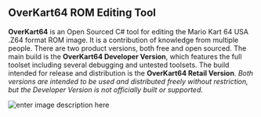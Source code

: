 ## OverKart64 ROM Editing Tool

**OverKart64** is an Open Sourced C# tool for editing the Mario Kart 64 USA .Z64 format ROM image. It is a contribution of knowledge from multiple people. There are two product versions, both free and open sourced. The main build is the **OverKart64 Developer Version**, which features the full toolset including several debugging and untested toolsets. The build intended for release and distribution is the **OverKart64 Retail Version**. *Both versions are intended to be used and distributed freely without restriction, but the Developer Version is not officially built or supported.*

![enter image description here](https://www.mediafire.com/convkey/5da6/1k5745y6adxxcah6g.jpg)
